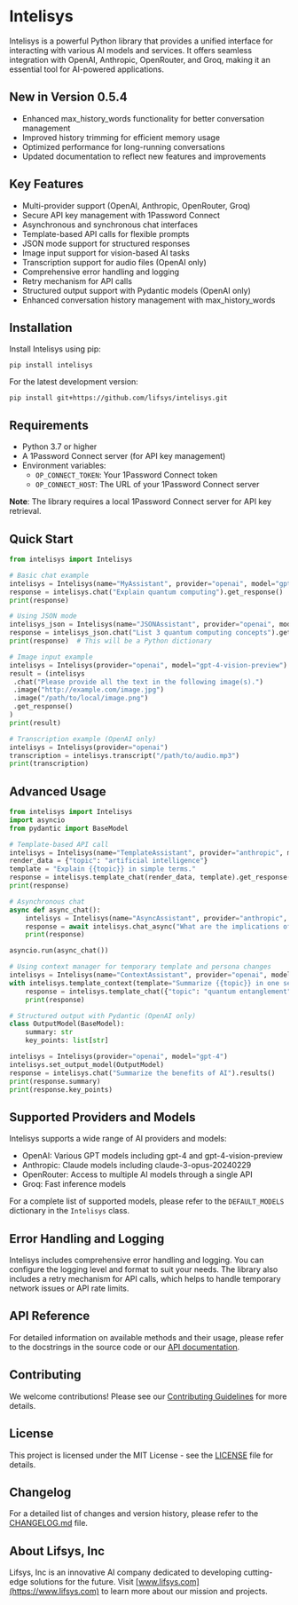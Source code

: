 # Intelisys

Intelisys is a powerful Python library that provides a unified interface for interacting with various AI models and services. It offers seamless integration with OpenAI, Anthropic, OpenRouter, and Groq, making it an essential tool for AI-powered applications.

## New in Version 0.5.4

- Enhanced max_history_words functionality for better conversation management
- Improved history trimming for efficient memory usage
- Optimized performance for long-running conversations
- Updated documentation to reflect new features and improvements

## Key Features

- Multi-provider support (OpenAI, Anthropic, OpenRouter, Groq)
- Secure API key management with 1Password Connect
- Asynchronous and synchronous chat interfaces
- Template-based API calls for flexible prompts
- JSON mode support for structured responses
- Image input support for vision-based AI tasks
- Transcription support for audio files (OpenAI only)
- Comprehensive error handling and logging
- Retry mechanism for API calls
- Structured output support with Pydantic models (OpenAI only)
- Enhanced conversation history management with max_history_words

## Installation

Install Intelisys using pip:

```
pip install intelisys
```

For the latest development version:

```
pip install git+https://github.com/lifsys/intelisys.git
```

## Requirements

- Python 3.7 or higher
- A 1Password Connect server (for API key management)
- Environment variables:
  - `OP_CONNECT_TOKEN`: Your 1Password Connect token
  - `OP_CONNECT_HOST`: The URL of your 1Password Connect server

**Note**: The library requires a local 1Password Connect server for API key retrieval.

## Quick Start

```python
from intelisys import Intelisys

# Basic chat example
intelisys = Intelisys(name="MyAssistant", provider="openai", model="gpt-4")
response = intelisys.chat("Explain quantum computing").get_response()
print(response)

# Using JSON mode
intelisys_json = Intelisys(name="JSONAssistant", provider="openai", model="gpt-4", json_mode=True)
response = intelisys_json.chat("List 3 quantum computing concepts").get_response()
print(response)  # This will be a Python dictionary

# Image input example
intelisys = Intelisys(provider="openai", model="gpt-4-vision-preview")
result = (intelisys
 .chat("Please provide all the text in the following image(s).")
 .image("http://example.com/image.jpg")
 .image("/path/to/local/image.png")
 .get_response()
)
print(result)

# Transcription example (OpenAI only)
intelisys = Intelisys(provider="openai")
transcription = intelisys.transcript("/path/to/audio.mp3")
print(transcription)
```

## Advanced Usage

```python
from intelisys import Intelisys
import asyncio
from pydantic import BaseModel

# Template-based API call
intelisys = Intelisys(name="TemplateAssistant", provider="anthropic", model="claude-3-opus-20240229")
render_data = {"topic": "artificial intelligence"}
template = "Explain {{topic}} in simple terms."
response = intelisys.template_chat(render_data, template).get_response()
print(response)

# Asynchronous chat
async def async_chat():
    intelisys = Intelisys(name="AsyncAssistant", provider="anthropic", model="claude-3-opus-20240229", use_async=True)
    response = await intelisys.chat_async("What are the implications of AGI?")
    print(response)

asyncio.run(async_chat())

# Using context manager for temporary template and persona changes
intelisys = Intelisys(name="ContextAssistant", provider="openai", model="gpt-4")
with intelisys.template_context(template="Summarize {{topic}} in one sentence.", persona="You are a concise summarizer."):
    response = intelisys.template_chat({"topic": "quantum entanglement"}).get_response()
    print(response)

# Structured output with Pydantic (OpenAI only)
class OutputModel(BaseModel):
    summary: str
    key_points: list[str]

intelisys = Intelisys(provider="openai", model="gpt-4")
intelisys.set_output_model(OutputModel)
response = intelisys.chat("Summarize the benefits of AI").results()
print(response.summary)
print(response.key_points)
```

## Supported Providers and Models

Intelisys supports a wide range of AI providers and models:

- OpenAI: Various GPT models including gpt-4 and gpt-4-vision-preview
- Anthropic: Claude models including claude-3-opus-20240229
- OpenRouter: Access to multiple AI models through a single API
- Groq: Fast inference models

For a complete list of supported models, please refer to the `DEFAULT_MODELS` dictionary in the `Intelisys` class.

## Error Handling and Logging

Intelisys includes comprehensive error handling and logging. You can configure the logging level and format to suit your needs. The library also includes a retry mechanism for API calls, which helps to handle temporary network issues or API rate limits.

## API Reference

For detailed information on available methods and their usage, please refer to the docstrings in the source code or our [API documentation](https://intelisys.readthedocs.io/).

## Contributing

We welcome contributions! Please see our [Contributing Guidelines](CONTRIBUTING.md) for more details.

## License

This project is licensed under the MIT License - see the [LICENSE](LICENSE) file for details.

## Changelog

For a detailed list of changes and version history, please refer to the [CHANGELOG.md](https://github.com/lifsys/intelisys/blob/main/CHANGELOG.md) file.

## About Lifsys, Inc

Lifsys, Inc is an innovative AI company dedicated to developing cutting-edge solutions for the future. Visit [www.lifsys.com](https://www.lifsys.com) to learn more about our mission and projects.
